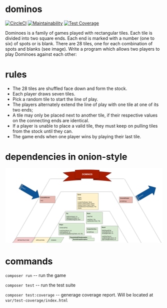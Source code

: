 # dominos

[![CircleCI](https://circleci.com/gh/ibudasov/dominos.svg?style=svg)](https://circleci.com/gh/ibudasov/dominos)
[![Maintainability](https://api.codeclimate.com/v1/badges/2236bd8d2413aa7e4a69/maintainability)](https://codeclimate.com/github/ibudasov/dominos/maintainability)
[![Test Coverage](https://api.codeclimate.com/v1/badges/2236bd8d2413aa7e4a69/test_coverage)](https://codeclimate.com/github/ibudasov/dominos/test_coverage)

Dominoes is a family of games played with rectangular tiles. Each tile is divided into two square ends. Each end is marked with a number (one to six) of spots or is blank. There are 28 tiles, one for each combination of spots and blanks (see image).
Write a program which allows two players to play Dominoes against each other:

# rules

- The 28 tiles are shuffled face down and form the stock. 
- Each player draws seven tiles. 
- Pick a random tile to start the line of play.
- The players alternately extend the line of play with one tile at one of its two ends;
- A tile may only be placed next to another tile, if their respective values on the connecting ends are identical.
- If a player is unable to place a valid tile, they must keep on pulling tiles from the stock until they can.
- The game ends when one player wins by playing their last tile.

# dependencies in onion-style

![Dependencies](var/dominos.png)

# commands

`composer run`  -- run the game

`composer test` -- run the test suite

`composer test:coverage` -- generage coverage report. Will be located at `var/test-coverage/index.html`
